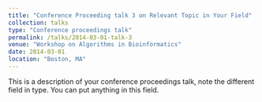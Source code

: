 ```yaml
---
title: "Conference Proceeding talk 3 on Relevant Topic in Your Field"
collection: talks
type: "Conference proceedings talk"
permalink: /talks/2014-03-01-talk-3
venue: "Workshop on Algorithms in Bioinformatics"
date: 2014-03-01
location: "Boston, MA"
---
```


This is a description of your conference proceedings talk, note the different field in type. You can put anything in this field.
